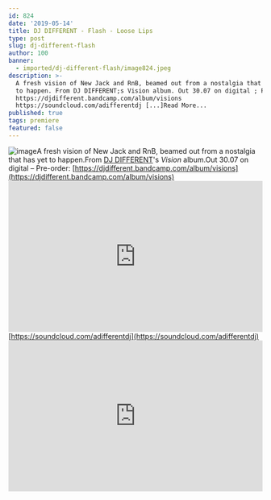 ```yaml
---
id: 824
date: '2019-05-14'
title: DJ DIFFERENT - Flash - Loose Lips
type: post
slug: dj-different-flash
author: 100
banner:
  - imported/dj-different-flash/image824.jpeg
description: >-
  A fresh vision of New Jack and RnB, beamed out from a nostalgia that has yet
  to happen. From DJ DIFFERENT;s Vision album. Out 30.07 on digital ; Pre-order:
  https://djdifferent.bandcamp.com/album/visions
  https://soundcloud.com/adifferentdj [...]Read More...
published: true
tags: premiere
featured: false
---
```

![image](../imported/dj-different-flash/image824.jpeg)A fresh vision of New Jack and RnB, beamed out from a nostalgia that has yet to happen.From [DJ DIFFERENT](https://www.residentadvisor.net/dj/djdifferent)'s _Vision_ album.Out 30.07 on digital – Pre-order: [](https://djdifferent.bandcamp.com/album/visions)[https://djdifferent.bandcamp.com/album/visions](https://djdifferent.bandcamp.com/album/visions)<iframe width='100%' height='300' scrolling='no' frameborder='no' allow='autoplay' src='https://w.soundcloud.com/player/?url=https%3A//api.soundcloud.com/tracks/620661750&color=%23ff5500&auto_play=false&hide_related=false&show_comments=true&show_user=true&show_reposts=false&show_teaser=true'></iframe>[](https://soundcloud.com/adifferentdj)[https://soundcloud.com/adifferentdj](https://soundcloud.com/adifferentdj)<iframe width='100%' height='300' scrolling='no' frameborder='no' allow='autoplay' src='https://www.youtube.com/embed/SMcLL0RuhJ4'></iframe>